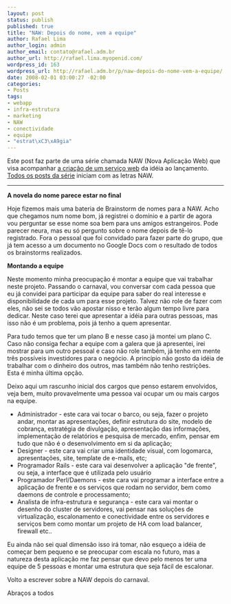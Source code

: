 ```yaml
--- 
layout: post
status: publish
published: true
title: "NAW: Depois do nome, vem a equipe"
author: Rafael Lima
author_login: admin
author_email: contato@rafael.adm.br
author_url: http://rafael.lima.myopenid.com/
wordpress_id: 163
wordpress_url: http://rafael.adm.br/p/naw-depois-do-nome-vem-a-equipe/
date: 2008-02-01 03:00:27 -02:00
categories: 
- Posts
tags: 
- webapp
- infra-estrutura
- marketing
- NAW
- conectividade
- equipe
- "estrat\xC3\xA9gia"
---
```

Este post faz parte de uma série chamada NAW (Nova Aplicação Web) que visa acompanhar <a href="http://rafael.adm.br/p/que-tal-acompanhar-o-nascimento-de-um-servico-web/">a criação de um serviço web</a> da idéia ao lançamento. <a href="http://rafael.adm.br/tag/naw">Todos os posts da série</a> iniciam com as letras NAW.
<hr />
<span style="font-weight: bold">A novela do nome parece estar no final</span>

Hoje fizemos mais uma bateria de Brainstorm de nomes para a NAW. Acho que  chegamos num nome bom, já registrei o domínio e a partir de agora vou perguntar se esse nome soa bem para uns amigos estrangeiros. Pode parecer neura, mas eu só pergunto sobre o nome depois de tê-lo registrado. Fora o pessoal que foi convidado para fazer parte do grupo, que já tem acesso a um documento no Google Docs com o resultado de todos os brainstorms realizados.

<span style="font-weight: bold">Montando a equipe</span>

Neste momento minha preocupação é montar a equipe que vai trabalhar neste projeto. Passando o carnaval, vou conversar com cada pessoa que eu já convidei para participar da equipe para saber do real interesse e disponibilidade de cada um para esse projeto.
Talvez não role de fazer com eles, não sei se todos vão apostar nisso e terão algum tempo livre para dedicar. Neste caso terei que apresentar a idéia para outras pessoas, mas isso não é um problema, pois já tenho a quem apresentar.

Para tudo temos que ter um plano B e nesse caso já montei um plano C. Caso não consiga fechar a equipe com a galera que já apresentei, irei mostrar para um outro pessoal e caso não role também, já tenho em mente três possíveis investidores para o negócio. A princípio não gosto da idéia de trabalhar com o dinheiro dos outros, mas também não tenho restrições. Esta é minha última opção.

Deixo aqui um rascunho inicial dos cargos que penso estarem envolvidos, veja bem, muito provavelmente uma pessoa vai ocupar um ou mais cargos na equipe.
<ul>
	<li>Administrador - este cara vai tocar o barco, ou seja, fazer o projeto andar, montar as apresentações, definir estrutura do site, modelo de cobrança, estratégia de divulgação, apresentação das informações, implementação de relatórios e pesquisa de mercado, enfim, pensar em tudo que não é o desenvolvimento em si da aplicação;</li>
	<li>Designer - este cara vai criar uma identidade visual, com logomarca, apresentações, site, template de e-mails, etc;</li>
	<li>Programador Rails - este cara vai desenvolver a aplicação "de frente", ou seja, a interface que é utilizada pelo usuário</li>
	<li>Programador Perl/Daemons - este cara vai programar a interface entre a aplicação de frente e os serviços que rodam no servidor, bem como daemons de controle e processamento;</li>
	<li>Analista de infra-estrutura e segurança - este cara vai montar o desenho do cluster de servidores, vai pensar nas soluções de virtualização, escalonamento e conectividade entre os servidores e serviços bem como montar um projeto de HA com load balancer, firewall etc..</li>
</ul>
Eu ainda não sei qual dimensão isso irá tomar, não esqueço a idéia de começar bem pequeno e se preocupar com escala no futuro, mas a natureza desta aplicação me faz pensar que devo pelo menos ter uma equipe de 5 pessoas e montar uma estrutura que seja fácil de escalonar.

Volto a escrever sobre a NAW depois do carnaval.

Abraços a todos
